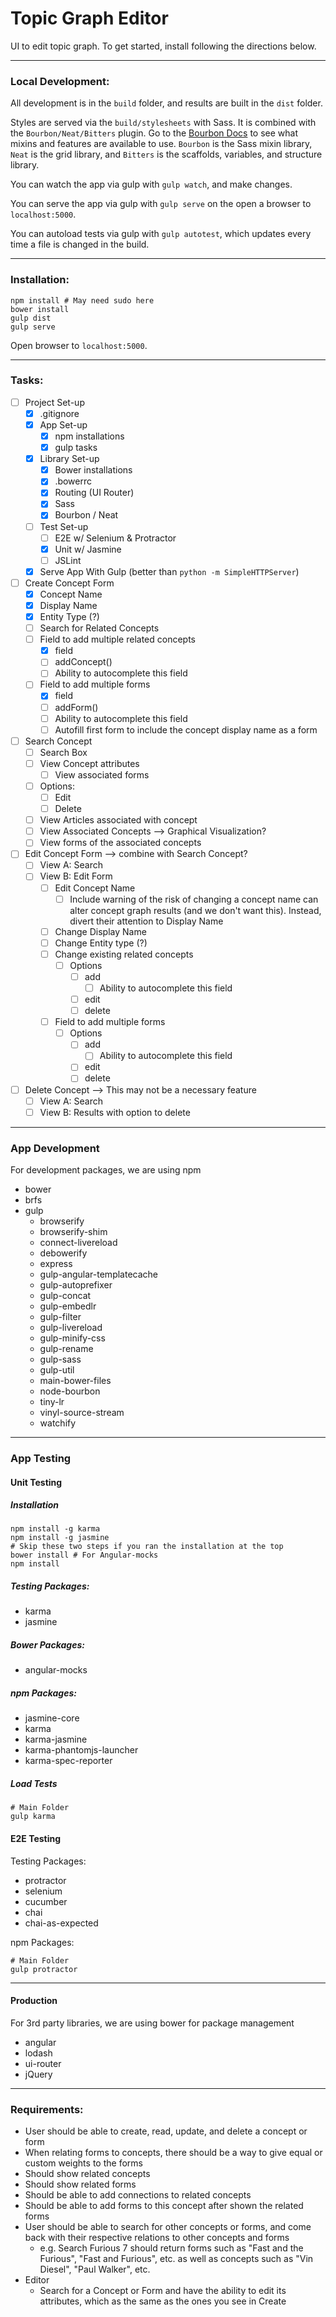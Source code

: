 Topic Graph Editor
==================

UI to edit topic graph. To get started, install following the directions below.

___

### Local Development:

All development is in the `build` folder, and results are built in the `dist` folder.

Styles are served via the `build/stylesheets` with Sass. It is combined with the `Bourbon/Neat/Bitters` plugin. Go to the [Bourbon Docs](http://bourbon.io/) to see what mixins and features are available to use. `Bourbon` is the Sass mixin library, `Neat` is the grid library, and `Bitters` is the scaffolds, variables, and structure library.

You can watch the app via gulp with `gulp watch`, and make changes.

You can serve the app via gulp with `gulp serve` on the open a browser to `localhost:5000`.

You can autoload tests via gulp with `gulp autotest`, which updates every time a file is changed in the build.

___

### Installation:
```shell
npm install # May need sudo here
bower install
gulp dist
gulp serve
```

Open browser to `localhost:5000`.

___

### Tasks:
- [ ] Project Set-up
    - [x] .gitignore
    - [x] App Set-up
        - [x] npm installations
        - [x] gulp tasks
    - [x] Library Set-up
        - [x] Bower installations
        - [x] .bowerrc
        - [x] Routing (UI Router)
        - [x] Sass
        - [x] Bourbon / Neat
    - [ ] Test Set-up
        - [ ] E2E w/ Selenium & Protractor
        - [x] Unit w/ Jasmine
        - [ ] JSLint
    - [x] Serve App With Gulp (better than `python -m SimpleHTTPServer`)
- [ ] Create Concept Form
    - [x] Concept Name
    - [x] Display Name
    - [x] Entity Type (?)
    - [ ] Search for Related Concepts
    - [ ] Field to add multiple related concepts
        - [x] field
        - [ ] addConcept()
        - [ ] Ability to autocomplete this field
    - [ ] Field to add multiple forms
        - [x] field
        - [ ] addForm()
        - [ ] Ability to autocomplete this field
        - [ ] Autofill first form to include the concept display name as a form
- [ ] Search Concept
    - [ ] Search Box
    - [ ] View Concept attributes
        - [ ] View associated forms
    - [ ] Options:
        - [ ] Edit
        - [ ] Delete
    - [ ] View Articles associated with concept
    - [ ] View Associated Concepts --> Graphical Visualization?
    - [ ] View forms of the associated concepts
- [ ] Edit Concept Form --> combine with Search Concept?
    - [ ] View A: Search
    - [ ] View B: Edit Form
        - [ ] Edit Concept Name
            - [ ] Include warning of the risk of changing a concept name can alter concept graph results (and we don't want this). Instead, divert their attention to Display Name
        - [ ] Change Display Name
        - [ ] Change Entity type (?)
        - [ ] Change existing related concepts
            - [ ] Options
                - [ ] add
                    - [ ] Ability to autocomplete this field
                - [ ] edit
                - [ ] delete
        - [ ] Field to add multiple forms
            - [ ] Options
                - [ ] add
                    - [ ] Ability to autocomplete this field
                - [ ] edit
                - [ ] delete
- [ ] Delete Concept --> This may not be a necessary feature
    - [ ] View A: Search
    - [ ] View B: Results with option to delete

___

### App Development

For development packages, we are using npm

* bower
* brfs
* gulp
    * browserify
    * browserify-shim
    * connect-livereload
    * debowerify
    * express
    * gulp-angular-templatecache
    * gulp-autoprefixer
    * gulp-concat
    * gulp-embedlr
    * gulp-filter
    * gulp-livereload
    * gulp-minify-css
    * gulp-rename
    * gulp-sass
    * gulp-util
    * main-bower-files
    * node-bourbon
    * tiny-lr
    * vinyl-source-stream
    * watchify

___

### App Testing

#### Unit Testing

##### Installation

```shell
npm install -g karma
npm install -g jasmine
# Skip these two steps if you ran the installation at the top
bower install # For Angular-mocks
npm install
```

##### Testing Packages:

* karma
* jasmine

##### Bower Packages:

* angular-mocks

##### npm Packages:

* jasmine-core
* karma
* karma-jasmine
* karma-phantomjs-launcher
* karma-spec-reporter

##### Load Tests

```shell
# Main Folder
gulp karma
```

#### E2E Testing

Testing Packages:

* protractor
* selenium
* cucumber
* chai
* chai-as-expected

npm Packages:

```shell
# Main Folder
gulp protractor
```

___

#### Production

For 3rd party libraries, we are using bower for package management

* angular
* lodash
* ui-router
* jQuery

___

### Requirements:

* User should be able to create, read, update, and delete a concept or form
* When relating forms to concepts, there should be a way to give equal or custom weights to the forms
* Should show related concepts
* Should show related forms
* Should be able to add connections to related concepts
* Should be able to add forms to this concept after shown the related forms
* User should be able to search for other concepts or forms, and come back with their respective relations to other concepts and forms
    * e.g. Search Furious 7 should return forms such as "Fast and the Furious", "Fast and Furious", etc. as well as concepts such as "Vin Diesel", "Paul Walker", etc.
* Editor
    * Search for a Concept or Form and have the ability to edit its attributes, which as the same as the ones you see in Create
